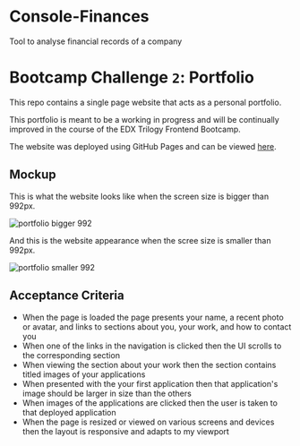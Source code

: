 # Console-Finances
Tool to analyse financial records of a company

# Bootcamp Challenge `2`: Portfolio

This repo contains a single page website that acts as a personal portfolio.

This portfolio is meant to be a working in progress and will be continually improved in the course of the EDX Trilogy Frontend Bootcamp.

The website was deployed using GitHub Pages and can be viewed [here](https://ortizlilian.github.io/bootcamp-challenge-2/).

## Mockup

This is what the website looks like when the screen size is bigger than 992px.

![portfolio bigger 992](./images/full-website.png)

And this is the website appearance when the scree size is smaller than 992px.

![portfolio smaller 992](./images/700-website.png)

## Acceptance Criteria

* When the page is loaded the page presents your name, a recent photo or avatar, and links to sections about you, your work, and how to contact you
* When one of the links in the navigation is clicked then the UI scrolls to the corresponding section
* When viewing the section about your work then the section contains titled images of your applications
* When presented with the your first application then that application's image should be larger in size than the others
* When images of the applications are clicked then the user is taken to that deployed application
* When the page is resized or viewed on various screens and devices then the layout is responsive and adapts to my viewport
